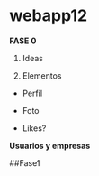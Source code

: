 # webapp12

**FASE 0**
1. Ideas

2. Elementos

 - Perfil
 
 - Foto
 
 - Likes?
 
 __Usuarios y empresas__
 
 ##Fase1
